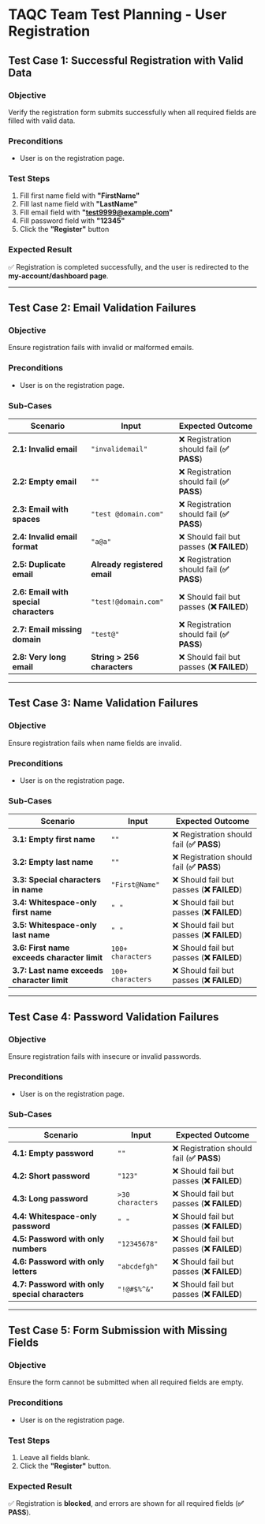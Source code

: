 # TAQC Team Test Planning - User Registration

## Test Case 1: Successful Registration with Valid Data

### Objective
Verify the registration form submits successfully when all required fields are filled with valid data.

### Preconditions
- User is on the registration page.

### Test Steps
1. Fill first name field with **"FirstName"**  
2. Fill last name field with **"LastName"**  
3. Fill email field with **"test9999@example.com"**  
4. Fill password field with **"12345"**  
5. Click the **"Register"** button  

### Expected Result
✅ Registration is completed successfully, and the user is redirected to the **my-account/dashboard page**.

---

## Test Case 2: Email Validation Failures

### Objective
Ensure registration fails with invalid or malformed emails.

### Preconditions
- User is on the registration page.

### Sub-Cases
| **Scenario** | **Input** | **Expected Outcome** |
|-------------|----------|----------------------|
| **2.1: Invalid email** | `"invalidemail"` | ❌ Registration should fail (**✅ PASS**) |
| **2.2: Empty email** | `""` | ❌ Registration should fail (**✅ PASS**) |
| **2.3: Email with spaces** | `"test @domain.com"` | ❌ Registration should fail (**✅ PASS**) |
| **2.4: Invalid email format** | `"a@a"` | ❌ Should fail but passes (**❌ FAILED**) |
| **2.5: Duplicate email** | **Already registered email** | ❌ Registration should fail (**✅ PASS**) |
| **2.6: Email with special characters** | `"test!@domain.com"` | ❌ Should fail but passes (**❌ FAILED**) |
| **2.7: Email missing domain** | `"test@"` | ❌ Registration should fail (**✅ PASS**) |
| **2.8: Very long email** | **String > 256 characters** | ❌ Should fail but passes (**❌ FAILED**) |

---

## Test Case 3: Name Validation Failures

### Objective
Ensure registration fails when name fields are invalid.

### Preconditions
- User is on the registration page.

### Sub-Cases
| **Scenario** | **Input** | **Expected Outcome** |
|-------------|----------|----------------------|
| **3.1: Empty first name** | `""` | ❌ Registration should fail (**✅ PASS**) |
| **3.2: Empty last name** | `""` | ❌ Registration should fail (**✅ PASS**) |
| **3.3: Special characters in name** | `"First@Name"` | ❌ Should fail but passes (**❌ FAILED**) |
| **3.4: Whitespace-only first name** | `" "` | ❌ Should fail but passes (**❌ FAILED**) |
| **3.5: Whitespace-only last name** | `" "` | ❌ Should fail but passes (**❌ FAILED**) |
| **3.6: First name exceeds character limit** | `100+ characters` | ❌ Should fail but passes (**❌ FAILED**) |
| **3.7: Last name exceeds character limit** | `100+ characters` | ❌ Should fail but passes (**❌ FAILED**) |

---

## Test Case 4: Password Validation Failures

### Objective
Ensure registration fails with insecure or invalid passwords.

### Preconditions
- User is on the registration page.

### Sub-Cases
| **Scenario** | **Input** | **Expected Outcome** |
|-------------|----------|----------------------|
| **4.1: Empty password** | `""` | ❌ Registration should fail (**✅ PASS**) |
| **4.2: Short password** | `"123"` | ❌ Should fail but passes (**❌ FAILED**) |
| **4.3: Long password** | `>30 characters` | ❌ Should fail but passes (**❌ FAILED**) |
| **4.4: Whitespace-only password** | `" "` | ❌ Should fail but passes (**❌ FAILED**) |
| **4.5: Password with only numbers** | `"12345678"` | ❌ Should fail but passes (**❌ FAILED**) |
| **4.6: Password with only letters** | `"abcdefgh"` | ❌ Should fail but passes (**❌ FAILED**) |
| **4.7: Password with only special characters** | `"!@#$%^&"` | ❌ Should fail but passes (**❌ FAILED**) |

---

## Test Case 5: Form Submission with Missing Fields

### Objective
Ensure the form cannot be submitted when all required fields are empty.

### Preconditions
- User is on the registration page.

### Test Steps
1. Leave all fields blank.  
2. Click the **"Register"** button.  

### Expected Result
✅ Registration is **blocked**, and errors are shown for all required fields (**✅ PASS**).